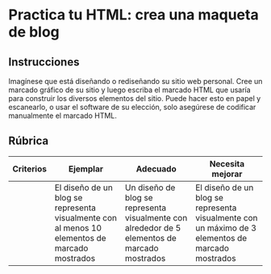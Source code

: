 # Practica tu HTML: crea una maqueta de blog

## Instrucciones

Imagínese que está diseñando o rediseñando su sitio web personal. Cree un marcado gráfico de su sitio y luego escriba el marcado HTML que usaría para construir los diversos elementos del sitio. Puede hacer esto en papel y escanearlo, o usar el software de su elección, solo asegúrese de codificar manualmente el marcado HTML.

## Rúbrica

| Criterios | Ejemplar                                                                                      | Adecuado                                                                                      | Necesita mejorar                                                                                 |
| --------- | --------------------------------------------------------------------------------------------- | --------------------------------------------------------------------------------------------- | ------------------------------------------------------------------------------------------------ |
|           | El diseño de un blog se representa visualmente con al menos 10 elementos de marcado mostrados | Un diseño de blog se representa visualmente con alrededor de 5 elementos de marcado mostrados | El diseño de un blog se representa visualmente con un máximo de 3 elementos de marcado mostrados |
